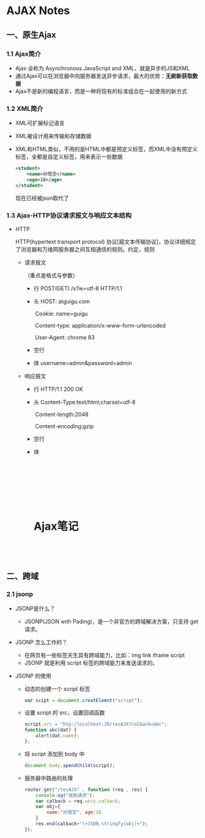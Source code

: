 # AJAX Notes

## 一、原生Ajax

### 1.1 Ajax简介

- Ajax 全称为 Asynchronous JavaScript and XML，就是异步的JS和XML
- 通过Ajax可以在浏览器中向服务器发送异步请求，最大的优势：**无刷新获取数据**
- Ajax不是新的编程语言，而是一种将现有的标准组合在一起使用的新方式

### 1.2 XML简介

- XML可扩展标记语言

- XML被设计用来传输和存储数据

- XML和HTML类似，不用的是HTML中都是预定义标签，而XML中没有预定义标签，全都是自定义标签，用来表示一些数据

  ```xml
  <student>
      <name>孙悟空</name>
      <age>18</age>
  </student>
  ```

  现在已经被json取代了

### 1.3 Ajax-HTTP协议请求报文与响应文本结构

- HTTP

  HTTP(hypertext transport protocol) 协议[超文本传输协议]，协议详细规定了浏览器和万维网服务器之间互相通信的规则。约定，规则

  - 请求报文

    （重点是格式与参数）

    - 行			POST(GET)	/s?ie=utf-8		HTTP/1.1

    - 头            HOST: atguigu.com

      ​				Cookie: name=guigu

      ​				Content-type: application/x-www-form-urlencoded

      ​				User-Agent: chrome 83

    - 空行        

    - 体            username=admin&password=admin

  - 响应报文

    - 行			HTTP/1.1	200	OK

    - 头            Content-Type:text/html;charset=utf-8

      ​				Content-length:2048

      ​				Content-encoding:gzip

    - 空行         

    - 体            <html>

      ​						<head>

      ​						</head>

      ​						<body>

      ​								<h1>Ajax笔记</h1>

      ​						</body>

      ​				</html>

## 二、跨域

### 2.1 jsonp

- JSONP是什么？

  - JSONP(JSON with Pading)，是一个非官方的跨域解决方案，只支持 get 请求。

- JSONP 怎么工作的？

  - 在网页有一些标签天生具有跨域能力，比如：img link iframe script
  - JSONP 就是利用 script 标签的跨域能力来发送请求的。

- JSONP 的使用

  - 动态的创建一个 script 标签

    ```js
    var scipt = document.creatElemnt("script");
    ```

  - 设置 script 的 src，设置回调函数

    ```js
    script.src = "htp:/localhost:30/tesAJX?calback=abc";
    function abc(dat) {
    	alert(dat.name);
    };
    ```

  - 将 script 添加到 body 中

    ```js
    document.body.apendChild(script);
    ```

  - 服务器中路由的处理

    ```js
    router.get("/tesAJX" , function (req , res) {
    	console.og("收到请求"); 
    	var calback = req.uery.calback; 
    	var obj={
    		name:"孙悟空", age:18
    	}
    	res.end(calback+"(+JSON.stringfy(obj)+");
    });
    
    ```

    